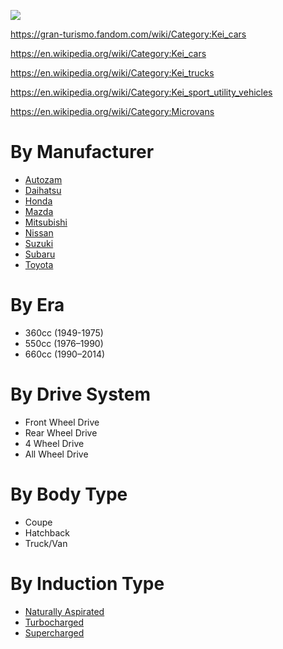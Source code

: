 ![](https://img.shields.io/static/v1.svg?label=Manufacturers&message=9&color=green)

https://gran-turismo.fandom.com/wiki/Category:Kei_cars

https://en.wikipedia.org/wiki/Category:Kei_cars

https://en.wikipedia.org/wiki/Category:Kei_trucks

https://en.wikipedia.org/wiki/Category:Kei_sport_utility_vehicles

https://en.wikipedia.org/wiki/Category:Microvans

# By Manufacturer
* [Autozam](./vehicles/autozam/index.md)
* [Daihatsu](./vehicles/honda/daihatsu.md)
* [Honda](./vehicles/honda/index.md)
* [Mazda](./vehicles/mazda/index.md)
* [Mitsubishi](./vehicles/mitsubishi/index.md)
* [Nissan](./vehicles/nissan/index.md)
* [Suzuki](./vehicles/suzuki/index.md)
* [Subaru](./vehicles/subaru/index.md)
* [Toyota](./vehicles/toyota/index.md)

# By Era
* 360cc (1949-1975)
* 550cc (1976–1990)
* 660cc (1990–2014)

# By Drive System
* Front Wheel Drive
* Rear Wheel Drive
* 4 Wheel Drive
* All Wheel Drive

# By Body Type
* Coupe
* Hatchback
* Truck/Van

# By Induction Type
* [Naturally Aspirated](./categories/induction/natural.md)
* [Turbocharged](./categories/induction/turbocharged.md)
* [Supercharged](./categories/induction/supercharged.md)
